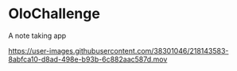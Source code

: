 # OloChallenge
A note taking app




https://user-images.githubusercontent.com/38301046/218143583-8abfca10-d8ad-498e-b93b-6c882aac587d.mov
